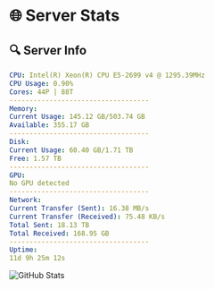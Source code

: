 # 🌐 Server Stats
## 🔍 Server Info
```yaml
CPU: Intel(R) Xeon(R) CPU E5-2699 v4 @ 1295.39MHz
CPU Usage: 0.90%
Cores: 44P | 88T
-----------------------------------
Memory:
Current Usage: 145.12 GB/503.74 GB
Available: 355.17 GB
-----------------------------------
Disk:
Current Usage: 60.40 GB/1.71 TB
Free: 1.57 TB
-----------------------------------
GPU:
No GPU detected
-----------------------------------
Network:
Current Transfer (Sent): 16.38 MB/s
Current Transfer (Received): 75.48 KB/s
Total Sent: 18.13 TB
Total Received: 168.95 GB
-----------------------------------
Uptime:
11d 9h 25m 12s
```
![GitHub Stats](https://img.shields.io/badge/Updated-2025-03-19_06:48:01-blue)